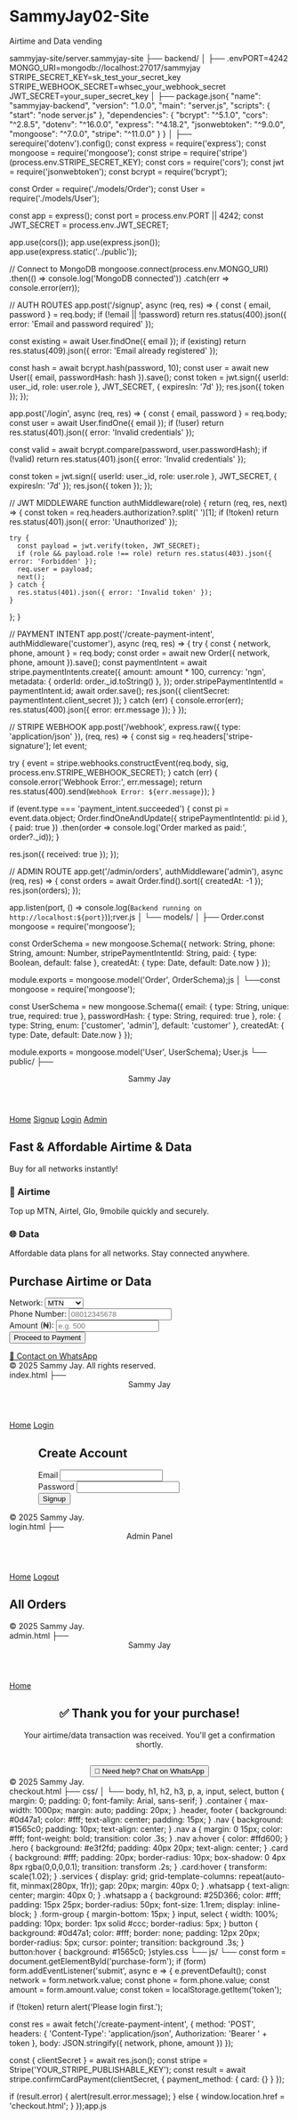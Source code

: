 # SammyJay02-Site
Airtime and Data vending


sammyjay-site/server.sammyjay-site
├── backend/
│   ├── .envPORT=4242
MONGO_URI=mongodb://localhost:27017/sammyjay
STRIPE_SECRET_KEY=sk_test_your_secret_key
STRIPE_WEBHOOK_SECRET=whsec_your_webhook_secret
JWT_SECRET=your_super_secret_key
│   ├── package.json{
  "name": "sammyjay-backend",
  "version": "1.0.0",
  "main": "server.js",
  "scripts": { "start": "node server.js" },
  "dependencies": {
    "bcrypt": "^5.1.0",
    "cors": "^2.8.5",
    "dotenv": "^16.0.0",
    "express": "^4.18.2",
    "jsonwebtoken": "^9.0.0",
    "mongoose": "^7.0.0",
    "stripe": "^11.0.0"
  }
}
│   ├── serequire('dotenv').config();
const express = require('express');
const mongoose = require('mongoose');
const stripe = require('stripe')(process.env.STRIPE_SECRET_KEY);
const cors = require('cors');
const jwt = require('jsonwebtoken');
const bcrypt = require('bcrypt');

const Order = require('./models/Order');
const User = require('./models/User');

const app = express();
const port = process.env.PORT || 4242;
const JWT_SECRET = process.env.JWT_SECRET;

app.use(cors());
app.use(express.json());
app.use(express.static('../public'));

// Connect to MongoDB
mongoose.connect(process.env.MONGO_URI)
  .then(() => console.log('MongoDB connected'))
  .catch(err => console.error(err));

// AUTH ROUTES
app.post('/signup', async (req, res) => {
  const { email, password } = req.body;
  if (!email || !password)
    return res.status(400).json({ error: 'Email and password required' });

  const existing = await User.findOne({ email });
  if (existing)
    return res.status(409).json({ error: 'Email already registered' });

  const hash = await bcrypt.hash(password, 10);
  const user = await new User({ email, passwordHash: hash }).save();
  const token = jwt.sign({ userId: user._id, role: user.role }, JWT_SECRET, { expiresIn: '7d' });
  res.json({ token });
});

app.post('/login', async (req, res) => {
  const { email, password } = req.body;
  const user = await User.findOne({ email });
  if (!user)
    return res.status(401).json({ error: 'Invalid credentials' });

  const valid = await bcrypt.compare(password, user.passwordHash);
  if (!valid)
    return res.status(401).json({ error: 'Invalid credentials' });

  const token = jwt.sign({ userId: user._id, role: user.role }, JWT_SECRET, { expiresIn: '7d' });
  res.json({ token });
});

// JWT MIDDLEWARE
function authMiddleware(role) {
  return (req, res, next) => {
    const token = req.headers.authorization?.split(' ')[1];
    if (!token) return res.status(401).json({ error: 'Unauthorized' });

    try {
      const payload = jwt.verify(token, JWT_SECRET);
      if (role && payload.role !== role) return res.status(403).json({ error: 'Forbidden' });
      req.user = payload;
      next();
    } catch {
      res.status(401).json({ error: 'Invalid token' });
    }
  };
}

// PAYMENT INTENT
app.post('/create-payment-intent', authMiddleware('customer'), async (req, res) => {
  try {
    const { network, phone, amount } = req.body;
    const order = await new Order({ network, phone, amount }).save();
    const paymentIntent = await stripe.paymentIntents.create({
      amount: amount * 100,
      currency: 'ngn',
      metadata: { orderId: order._id.toString() },
    });
    order.stripePaymentIntentId = paymentIntent.id;
    await order.save();
    res.json({ clientSecret: paymentIntent.client_secret });
  } catch (err) {
    console.error(err);
    res.status(400).json({ error: err.message });
  }
});

// STRIPE WEBHOOK
app.post('/webhook', express.raw({ type: 'application/json' }), (req, res) => {
  const sig = req.headers['stripe-signature'];
  let event;

  try {
    event = stripe.webhooks.constructEvent(req.body, sig, process.env.STRIPE_WEBHOOK_SECRET);
  } catch (err) {
    console.error('Webhook Error:', err.message);
    return res.status(400).send(`Webhook Error: ${err.message}`);
  }

  if (event.type === 'payment_intent.succeeded') {
    const pi = event.data.object;
    Order.findOneAndUpdate({ stripePaymentIntentId: pi.id }, { paid: true })
      .then(order => console.log('Order marked as paid:', order?._id));
  }

  res.json({ received: true });
});

// ADMIN ROUTE
app.get('/admin/orders', authMiddleware('admin'), async (req, res) => {
  const orders = await Order.find().sort({ createdAt: -1 });
  res.json(orders);
});

app.listen(port, () => console.log(`Backend running on http://localhost:${port}`));rver.js
│   └── models/
│       ├── Order.const mongoose = require('mongoose');

const OrderSchema = new mongoose.Schema({
  network: String,
  phone: String,
  amount: Number,
  stripePaymentIntentId: String,
  paid: { type: Boolean, default: false },
  createdAt: { type: Date, default: Date.now }
});

module.exports = mongoose.model('Order', OrderSchema);js
│       └──const mongoose = require('mongoose');

const UserSchema = new mongoose.Schema({
  email: { type: String, unique: true, required: true },
  passwordHash: { type: String, required: true },
  role: { type: String, enum: ['customer', 'admin'], default: 'customer' },
  createdAt: { type: Date, default: Date.now }
});

module.exports = mongoose.model('User', UserSchema); User.js
└── public/
    ├── <!DOCTYPE html>
<html lang="en">
<head>
  <meta charset="UTF-8">
  <meta name="viewport" content="width=device-width, initial-scale=1.0">
  <title>Sammy Jay | Airtime & Data</title>
  <link rel="stylesheet" href="css/styles.css">
</head>
<body>
  <header class="header">Sammy Jay</header>
  <nav class="nav">
    <a href="index.html">Home</a>
    <a href="signup.html">Signup</a>
    <a href="login.html">Login</a>
    <a href="admin.html">Admin</a>
  </nav>

  <section class="hero container">
    <h1>Fast & Affordable Airtime & Data</h1>
    <p>Buy for all networks instantly!</p>
  </section>

  <section class="services container">
    <div class="card">
      <h3>📱 Airtime</h3>
      <p>Top up MTN, Airtel, Glo, 9mobile quickly and securely.</p>
    </div>
    <div class="card">
      <h3>🌐 Data</h3>
      <p>Affordable data plans for all networks. Stay connected anywhere.</p>
    </div>
  </section>

  <section class="container">
    <h2>Purchase Airtime or Data</h2>
    <form id="purchase-form" class="card">
      <div class="form-group">
        <label>Network:</label>
        <select name="network" required>
          <option>MTN</option><option>Airtel</option><option>Glo</option><option>9mobile</option>
        </select>
      </div>
      <div class="form-group">
        <label>Phone Number:</label>
        <input type="tel" name="phone" placeholder="08012345678" pattern="0[0-9]{10}" required>
      </div>
      <div class="form-group">
        <label>Amount (₦):</label>
        <input type="number" name="amount" placeholder="e.g. 500" min="100" required>
      </div>
      <button type="submit">Proceed to Payment</button>
    </form>
  </section>

  <section class="whatsapp container">
    <a href="https://wa.me/2349121658071" target="_blank">💬 Contact on WhatsApp</a>
  </section>

  <footer class="footer">&copy; 2025 Sammy Jay. All rights reserved.</footer>
  <script src="https://js.stripe.com/v3/"></script>
  <script src="js/app.js"></script>
</body>
</html>index.html
    ├── <!DOCTYPE html>
<html lang="en">
<head>
  <meta charset="UTF-8">
  <meta name="viewport" content="width=device-width, initial-scale=1.0">
  <title>Signup | Sammy Jay</title>
  <link rel="stylesheet" href="css/styles.css">
</head>
<body>
  <header class="header">Sammy Jay</header>
  <nav class="nav">
    <a href="index.html">Home</a>
    <a href="login.html">Login</a>
  </nav>

  <div class="container">
    <div class="card" style="max-width: 400px; margin: auto;">
      <h2>Create Account</h2>
      <form id="signup-form">
        <div class="form-group">
          <label>Email</label>
          <input name="email" type="email" required>
        </div>
        <div class="form-group">
          <label>Password</label>
          <input name="password" type="password" required>
        </div>
        <button type="submit">Signup</button>
      </form>
    </div>
  </div>

  <footer class="footer">&copy; 2025 Sammy Jay.</footer>

  <script>
    document.getElementById('signup-form').addEventListener('submit', async e => {
      e.preventDefault();
      const form = e.target;
      const res = await fetch('/signup', {
        method: 'POST',
        headers: { 'Content-Type': 'application/json' },
        body: JSON.stringify({
          email: formsignup.html
    ├── <!DOCTYPE html>
<html lang="en">
<head>
  <meta charset="UTF-8">
  <meta name="viewport" content="width=device-width, initial-scale=1.0">
  <title>Login | Sammy Jay</title>
  <link rel="stylesheet" href="css/styles.css">
</head>
<body>
  <header class="header">Sammy Jay</header>
  <nav class="nav">
    <a href="index.html">Home</a>
    <a href="signup.html">Signup</a>
  </nav>

  <div class="container">
    <div class="card" style="max-width: 400px; margin: auto;">
      <h2>Login</h2>
      <form id="login-form">
        <div class="form-group">
          <label>Email</label>
          <input name="email" type="email" required>
        </div>
        <div class="form-group">
          <label>Password</label>
          <input name="password" type="password" required>
        </div>
        <button type="submit">Login</button>
      </form>
    </div>
  </div>

  <footer class="footer">&copy; 2025 Sammy Jay.</footer>

  <script>
    document.getElementById('login-form').addEventListener('submit', async e => {
      e.preventDefault();
      const form = e.target;
      const res = await fetch('/login', {
        method: 'POST',
        headers: { 'Content-Type': 'application/json' },
        body: JSON.stringify({
          email: form.email.value,
          password: form.password.value
        })
      });
      const data = await res.json();
      if (res.ok) {
        localStorage.setItem('token', data.token);
        window.location.href = 'index.html';
      } else {
        alert(data.error);
      }
    });
  </script>
</body>
</html>login.html
    ├── <!DOCTYPE html>
<html lang="en">
<head>
  <meta charset="UTF-8" />
  <meta name="viewport" content="width=device-width, initial-scale=1.0"/>
  <title>Admin Panel | Sammy Jay</title>
  <link rel="stylesheet" href="css/styles.css" />
</head>
<body>
  <header class="header">Admin Panel</header>
  <nav class="nav">
    <a href="index.html">Home</a>
    <a href="login.html">Logout</a>
  </nav>

  <div class="container">
    <h2>All Orders</h2>
    <div id="orders" class="services"></div>
  </div>

  <footer class="footer">&copy; 2025 Sammy Jay.</footer>

  <script>
    (async () => {
      const token = localStorage.getItem('token');
      if (!token) return window.location.href = 'login.html';

      const res = await fetch('/admin/orders', {
        headers: {
          Authorization: 'Bearer ' + token
        }
      });

      if (!res.ok) return alert('Access denied');

      const orders = await res.json();
      const container = document.getElementById('orders');

      container.innerHTML = orders.map(order => `
        <div class="card">
          <h3>${order.network}</h3>
          <p>Phone: ${order.phone}</p>
          <p>Amount: ₦${order.amount}</p>
          <p>Status: <strong>${order.paid ? '✅ Paid' : '❌ Pending'}</strong></p>
          <p>Date: ${new Date(order.createdAt).toLocaleString()}</p>
        </div>
      `).join('');
    })();
  </script>
</body>
</html>admin.html
    ├── <!DOCTYPE html>
<html lang="en">
<head>
  <meta charset="UTF-8" />
  <meta name="viewport" content="width=device-width, initial-scale=1.0"/>
  <title>Thank You | Sammy Jay</title>
  <link rel="stylesheet" href="css/styles.css" />
</head>
<body>
  <header class="header">Sammy Jay</header>
  <nav class="nav">
    <a href="index.html">Home</a>
  </nav>

  <div class="container">
    <div class="card" style="text-align: center;">
      <h2>✅ Thank you for your purchase!</h2>
      <p>Your airtime/data transaction was received. You'll get a confirmation shortly.</p>
      <a href="https://wa.me/2349121658071" target="_blank">
        <button style="margin-top: 15px;">💬 Need help? Chat on WhatsApp</button>
      </a>
    </div>
  </div>

  <footer class="footer">&copy; 2025 Sammy Jay.</footer>
</body>
</html>checkout.html
    ├── css/
    │   └── body, h1, h2, h3, p, a, input, select, button {
  margin: 0;
  padding: 0;
  font-family: Arial, sans-serif;
}
.container { max-width: 1000px; margin: auto; padding: 20px; }
.header, footer { background: #0d47a1; color: #fff; text-align: center; padding: 15px; }
.nav { background: #1565c0; padding: 10px; text-align: center; }
.nav a { margin: 0 15px; color: #fff; font-weight: bold; transition: color .3s; }
.nav a:hover { color: #ffd600; }
.hero { background: #e3f2fd; padding: 40px 20px; text-align: center; }
.card { background: #fff; padding: 20px; border-radius: 10px; box-shadow: 0 4px 8px rgba(0,0,0,0.1); transition: transform .2s; }
.card:hover { transform: scale(1.02); }
.services { display: grid; grid-template-columns: repeat(auto-fit, minmax(280px, 1fr)); gap: 20px; margin: 40px 0; }
.whatsapp { text-align: center; margin: 40px 0; }
.whatsapp a { background: #25D366; color: #fff; padding: 15px 25px; border-radius: 50px; font-size: 1.1rem; display: inline-block; }
.form-group { margin-bottom: 15px; }
input, select { width: 100%; padding: 10px; border: 1px solid #ccc; border-radius: 5px; }
button { background: #0d47a1; color: #fff; border: none; padding: 12px 20px; border-radius: 5px; cursor: pointer; transition: background .3s; }
button:hover { background: #1565c0; }styles.css
    └── js/
        └── const form = document.getElementById('purchase-form');
if (form) form.addEventListener('submit', async e => {
  e.preventDefault();
  const network = form.network.value;
  const phone = form.phone.value;
  const amount = form.amount.value;
  const token = localStorage.getItem('token');

  if (!token) return alert('Please login first.');

  const res = await fetch('/create-payment-intent', {
    method: 'POST',
    headers: {
      'Content-Type': 'application/json',
      Authorization: 'Bearer ' + token
    },
    body: JSON.stringify({ network, phone, amount })
  });

  const { clientSecret } = await res.json();
  const stripe = Stripe('YOUR_STRIPE_PUBLISHABLE_KEY');
  const result = await stripe.confirmCardPayment(clientSecret, {
    payment_method: { card: {} }
  });

  if (result.error) {
    alert(result.error.message);
  } else {
    window.location.href = 'checkout.html';
  }
});app.js